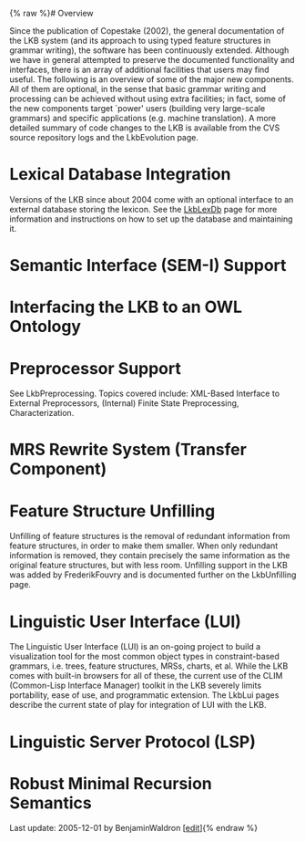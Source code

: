 {% raw %}# Overview

Since the publication of Copestake (2002), the general documentation of
the LKB system (and its approach to using typed feature structures in
grammar writing), the software has been continuously extended. Although
we have in general attempted to preserve the documented functionality
and interfaces, there is an array of additional facilities that users
may find useful. The following is an overview of some of the major new
components. All of them are optional, in the sense that basic grammar
writing and processing can be achieved without using extra facilities;
in fact, some of the new components target \`power' users (building very
large-scale grammars) and specific applications (e.g. machine
translation). A more detailed summary of code changes to the LKB is
available from the CVS source repository logs and the
LkbEvolution page.

# Lexical Database Integration

Versions of the LKB since about 2004 come with an optional interface to
an external database storing the lexicon. See the [LkbLexDb](/LkbLexDb)
page for more information and instructions on how to set up the database
and maintaining it.

# Semantic Interface (SEM-I) Support

# Interfacing the LKB to an OWL Ontology

# Preprocessor Support

See LkbPreprocessing. Topics covered include:
XML-Based Interface to External Preprocessors, (Internal) Finite State
Preprocessing, Characterization.

# MRS Rewrite System (Transfer Component)

# Feature Structure Unfilling

Unfilling of feature structures is the removal of redundant information
from feature structures, in order to make them smaller. When only
redundant information is removed, they contain precisely the same
information as the original feature structures, but with less room.
Unfilling support in the LKB was added by
FrederikFouvry and is documented further on the
LkbUnfilling page.

# Linguistic User Interface (LUI)

The Linguistic User Interface (LUI) is an on-going project to build a
visualization tool for the most common object types in constraint-based
grammars, i.e. trees, feature structures, MRSs, charts, et al. While the
LKB comes with built-in browsers for all of these, the current use of
the CLIM (Common-Lisp Interface Manager) toolkit in the LKB severely
limits portability, ease of use, and programmatic extension. The
LkbLui pages describe the current state of play for
integration of LUI with the LKB.

# Linguistic Server Protocol (LSP)

# Robust Minimal Recursion Semantics

Last update: 2005-12-01 by BenjaminWaldron [[edit](https://github.com/delph-in/docs/wiki/LkbUpdates/_edit)]{% endraw %}